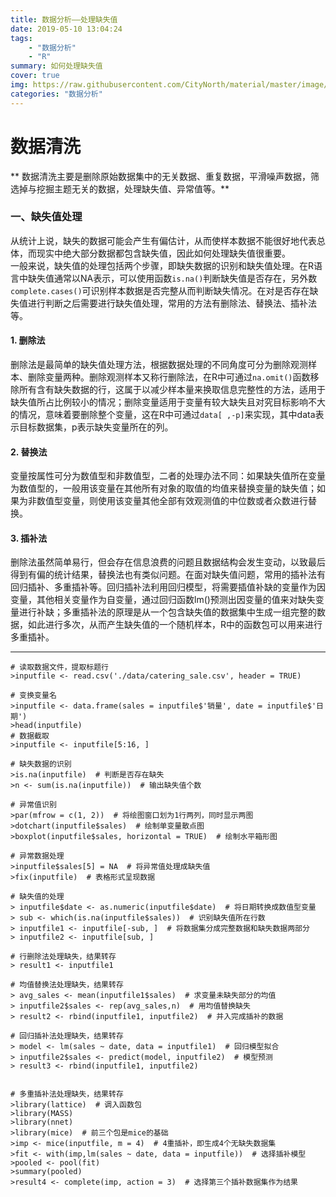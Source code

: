 ```yaml
---
title: 数据分析——处理缺失值
date: 2019-05-10 13:04:24
tags: 
	- "数据分析"
	- "R"
summary: 如何处理缺失值
cover: true
img: https://raw.githubusercontent.com/CityNorth/material/master/image/deficiency_data.png
categories: "数据分析"
---
```

# 数据清洗

** 数据清洗主要是删除原始数据集中的无关数据、重复数据，平滑噪声数据，筛选掉与挖掘主题无关的数据，处理缺失值、异常值等。**

### 一、缺失值处理
从统计上说，缺失的数据可能会产生有偏估计，从而使样本数据不能很好地代表总体，而现实中绝大部分数据都包含缺失值，因此如何处理缺失值很重要。  
一般来说，缺失值的处理包括两个步骤，即缺失数据的识别和缺失值处理。在R语言中缺失值通常以NA表示，可以使用函数`is.na()`判断缺失值是否存在，另外数`complete.cases()`可识别样本数据是否完整从而判断缺失情况。在对是否存在缺失值进行判断之后需要进行缺失值处理，常用的方法有删除法、替换法、插补法等。

#### 1. 删除法
删除法是最简单的缺失值处理方法，根据数据处理的不同角度可分为删除观测样本、删除变量两种。删除观测样本又称行删除法，在R中可通过`na.omit()`函数移除所有含有缺失数据的行，这属于以减少样本量来换取信息完整性的方法，适用于缺失值所占比例较小的情况；删除变量适用于变量有较大缺失且对究目标影响不大的情况，意味着要删除整个变量，这在R中可通过`data[ ,-p]`来实现，其中data表示目标数据集，p表示缺失变量所在的列。  

#### 2. 替换法
变量按属性可分为数值型和非数值型，二者的处理办法不同：如果缺失值所在变量为数值型的，一般用该变量在其他所有对象的取值的均值来替换变量的缺失值；如果为非数值型变量，则使用该变量其他全部有效观测值的中位数或者众数进行替换。

#### 3. 插补法  
删除法虽然简单易行，但会存在信息浪费的问题且数据结构会发生变动，以致最后得到有偏的统计结果，替换法也有类似问题。在面对缺失值问题，常用的插补法有回归插补、多重插补等。回归插补法利用回归模型，将需要插值补缺的变量作为因变量，其他相关变量作为自变量，通过回归函数lm()预测出因变量的值来对缺失变量进行补缺；多重插补法的原理是从一个包含缺失值的数据集中生成一组完整的数据，如此进行多次，从而产生缺失值的一个随机样本，R中的函数包可以用来进行多重插补。

----


	# 读取数据文件，提取标题行
	>inputfile <- read.csv('./data/catering_sale.csv', header = TRUE) 
	
	# 变换变量名
	>inputfile <- data.frame(sales = inputfile$'销量', date = inputfile$'日期')  
	>head(inputfile)
	# 数据截取
	>inputfile <- inputfile[5:16, ]
	
	# 缺失数据的识别
	>is.na(inputfile)  # 判断是否存在缺失  
	>n <- sum(is.na(inputfile))  # 输出缺失值个数
	
	# 异常值识别
	>par(mfrow = c(1, 2))  # 将绘图窗口划为1行两列，同时显示两图   
	>dotchart(inputfile$sales)  # 绘制单变量散点图  
	>boxplot(inputfile$sales, horizontal = TRUE)  # 绘制水平箱形图 
	
	# 异常数据处理
	>inputfile$sales[5] = NA  # 将异常值处理成缺失值  
	>fix(inputfile)  # 表格形式呈现数据
	
	# 缺失值的处理
	> inputfile$date <- as.numeric(inputfile$date)  # 将日期转换成数值型变量  
	> sub <- which(is.na(inputfile$sales))  # 识别缺失值所在行数  
	> inputfile1 <- inputfile[-sub, ]  # 将数据集分成完整数据和缺失数据两部分  
	> inputfile2 <- inputfile[sub, ]  
	
	# 行删除法处理缺失，结果转存
	> result1 <- inputfile1 
	
	# 均值替换法处理缺失，结果转存
	> avg_sales <- mean(inputfile1$sales)  # 求变量未缺失部分的均值  
	> inputfile2$sales <- rep(avg_sales,n)  # 用均值替换缺失  
	> result2 <- rbind(inputfile1, inputfile2)  # 并入完成插补的数据   
	
	# 回归插补法处理缺失，结果转存
	> model <- lm(sales ~ date, data = inputfile1)  # 回归模型拟合   
	> inputfile2$sales <- predict(model, inputfile2)  # 模型预测 
	> result3 <- rbind(inputfile1, inputfile2) 
	
	
	# 多重插补法处理缺失，结果转存
	>library(lattice)  # 调入函数包  
	>library(MASS)   
	>library(nnet)  
	>library(mice)  # 前三个包是mice的基础                  
	>imp <- mice(inputfile, m = 4)  # 4重插补，即生成4个无缺失数据集  
	>fit <- with(imp,lm(sales ~ date, data = inputfile))  # 选择插补模型  
	>pooled <- pool(fit)  
	>summary(pooled)  
	>result4 <- complete(imp, action = 3)  # 选择第三个插补数据集作为结果  
